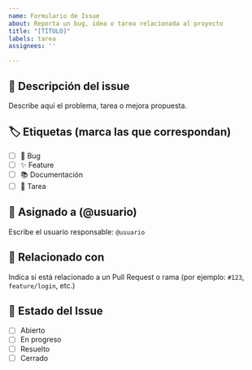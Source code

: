 ```yaml
---
name: Formulario de Issue
about: Reporta un bug, idea o tarea relacionada al proyecto
title: "[TÍTULO]"
labels: tarea
assignees: ''

---
```


## 📝 Descripción del issue

Describe aquí el problema, tarea o mejora propuesta.

## 🏷️ Etiquetas (marca las que correspondan)

- [ ] 🐞 Bug
- [ ] ✨ Feature
- [ ] 📚 Documentación
- [ ] 📝 Tarea

## 👤 Asignado a (@usuario)

Escribe el usuario responsable: `@usuario`

## 🔗 Relacionado con

Indica si está relacionado a un Pull Request o rama (por ejemplo: `#123`, `feature/login`, etc.)

## 📌 Estado del Issue

- [ ] Abierto
- [ ] En progreso
- [ ] Resuelto
- [ ] Cerrado

